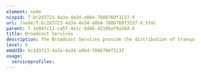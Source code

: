 ```yaml
---
element: node
nispid: T-bc2d3723-4a3a-4a34-a0b4-7886760f3137-X
url: /node/T-bc2d3723-4a3a-4a34-a0b4-7886760f3137-X.html
parent: T-1e047c12-ca5f-4e1c-9d60-42195ef9a10d-X
title: Broadcast Services
description: The Broadcast Services provide the distribution of transport flows through a combination both the "within the core" and "at the edge" infrastructure types to form a logical "ring'. Broadcast Services within the core involve the broadcast of transport flows towards multiple edge-points that connect to the broadcast node either directly over transmission lines or through Transit Services. Broadcast Services at the edge involve the broadcast of traffic flows towards multiple end-nodes that connect to the broadcast node over transmission lines. Broadcast Services involve Packet-, Frame- and Circuit-based Transport Services, where each of the services uses the same Transmission Service to diverge out of a given network node (often referred to as concentrator).
level: 6
emUUID: bc2d3723-4a3a-4a34-a0b4-7886760f3137
usage:
  serviceprofiles:
---
```

